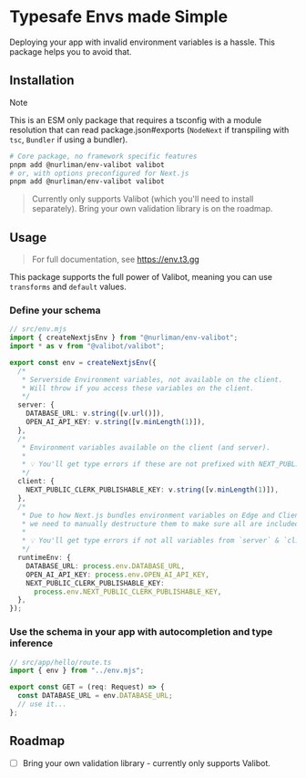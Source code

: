 # Typesafe Envs made Simple

Deploying your app with invalid environment variables is a hassle. This package helps you to avoid that.

## Installation

> [!NOTE]
>
>This is an ESM only package that requires a tsconfig with a module resolution that can read package.json#exports (`NodeNext` if transpiling with `tsc`, `Bundler` if using a bundler).

```bash
# Core package, no framework specific features
pnpm add @nurliman/env-valibot valibot
# or, with options preconfigured for Next.js
pnpm add @nurliman/env-valibot valibot
```

> Currently only supports Valibot (which you'll need to install separately). Bring your own validation library is on the roadmap.

## Usage

> For full documentation, see https://env.t3.gg

This package supports the full power of Valibot, meaning you can use `transforms` and `default` values.

### Define your schema

```ts
// src/env.mjs
import { createNextjsEnv } from "@nurliman/env-valibot";
import * as v from "@valibot/valibot";

export const env = createNextjsEnv({
  /*
   * Serverside Environment variables, not available on the client.
   * Will throw if you access these variables on the client.
   */
  server: {
    DATABASE_URL: v.string([v.url()]),
    OPEN_AI_API_KEY: v.string([v.minLength(1)]),
  },
  /*
   * Environment variables available on the client (and server).
   *
   * 💡 You'll get type errors if these are not prefixed with NEXT_PUBLIC_.
   */
  client: {
    NEXT_PUBLIC_CLERK_PUBLISHABLE_KEY: v.string([v.minLength(1)]),
  },
  /*
   * Due to how Next.js bundles environment variables on Edge and Client,
   * we need to manually destructure them to make sure all are included in bundle.
   *
   * 💡 You'll get type errors if not all variables from `server` & `client` are included here.
   */
  runtimeEnv: {
    DATABASE_URL: process.env.DATABASE_URL,
    OPEN_AI_API_KEY: process.env.OPEN_AI_API_KEY,
    NEXT_PUBLIC_CLERK_PUBLISHABLE_KEY:
      process.env.NEXT_PUBLIC_CLERK_PUBLISHABLE_KEY,
  },
});
```

### Use the schema in your app with autocompletion and type inference

```ts
// src/app/hello/route.ts
import { env } from "../env.mjs";

export const GET = (req: Request) => {
  const DATABASE_URL = env.DATABASE_URL;
  // use it...
};
```

## Roadmap

- [ ] Bring your own validation library - currently only supports Valibot.
